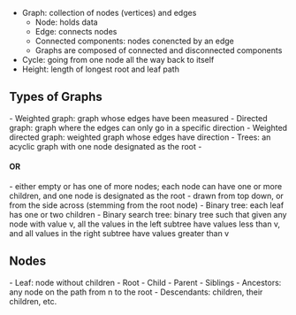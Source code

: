- Graph: collection of nodes (vertices) and edges
	- Node: holds data
	- Edge: connects nodes
	- Connected components: nodes conencted by an edge
	- Graphs are composed of connected and disconnected components
- Cycle: going from one node all the way back to itself
- Height: length of longest root and leaf path

<h2>Types of Graphs</h2>
- Weighted graph: graph whose edges have been measured
- Directed graph: graph where the edges can only go in a specific direction
- Weighted directed graph: weighted graph whose edges have direction
- Trees: an acyclic graph with one node designated as the root
	- <h4> OR </h4>
	- either empty or has one of more nodes; each node can have one or more children, and one node is designated as the root
	- drawn from top down, or from the side across (stemming from the root node)
- Binary tree: each leaf has one or two children
- Binary search tree: binary tree such that given any node with value v, all the values in the left subtree have values less than v, and all values in the right subtree have values greater than v

<h2>Nodes</h2>
- Leaf: node without children
- Root
- Child
- Parent
- Siblings
- Ancestors: any node on the path from n to the root
- Descendants: children, their children, etc.
